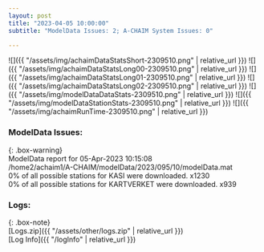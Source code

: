 ```yaml
---
layout: post
title: "2023-04-05 10:00:00"
subtitle: "ModelData Issues: 2; A-CHAIM System Issues: 0"

---
```


![]({{ "/assets/img/achaimDataStatsShort-2309510.png" | relative_url }})
![]({{ "/assets/img/achaimDataStatsLong00-2309510.png" | relative_url }})
![]({{ "/assets/img/achaimDataStatsLong01-2309510.png" | relative_url }})
![]({{ "/assets/img/achaimDataStatsLong02-2309510.png" | relative_url }})
![]({{ "/assets/img/modelDataDataStats-2309510.png" | relative_url }})
![]({{ "/assets/img/modelDataStationStats-2309510.png" | relative_url }})
![]({{ "/assets/img/achaimRunTime-2309510.png" | relative_url }})


### ModelData Issues:  
  
{: .box-warning}  
 ModelData report for 05-Apr-2023 10:15:08   
 /home2/achaim1/A-CHAIM/modelData/2023/095/10/modelData.mat   
 0% of all possible stations for KASI were downloaded. x1230   
 0% of all possible stations for KARTVERKET were downloaded. x939   
  


### Logs:  
  
{: .box-note}  
[Logs.zip]({{ "/assets/other/logs.zip" | relative_url }})  
[Log Info]({{ "/logInfo" | relative_url }})  
